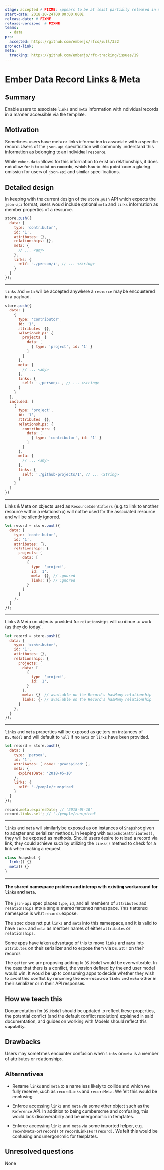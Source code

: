 ```yaml
---
stage: accepted # FIXME: Appears to be at least partially released in v3.15
start-date: 2018-10-24T00:00:00.000Z
release-date: # FIXME
release-versions: # FIXME
teams:
  - data
prs:
  accepted: https://github.com/emberjs/rfcs/pull/332
project-link:
meta:
  tracking: https://github.com/emberjs/rfc-tracking/issues/19
---
```


# Ember Data Record Links & Meta

## Summary

Enable users to associate `links` and `meta` information with individual records
  in a manner accessible via the template.

## Motivation

Sometimes users have meta or links information to associate with a specific record.
Users of the `json-api` specification will commonly understand this information as
belonging to an individual `resource`.

While `ember-data` allows for this information to exist on relationships, it does
 not allow for it to exist on records, which has to this point been a glaring omission
 for users of `json-api` and similar specifications.

## Detailed design

In keeping with the current design of the `store.push` API which expects the `json-api` format,
users would include optional `meta` and `links` information as member properties of a resource.

```js
store.push({
  data: {
    type: 'contributor',
    id: '1',
    attributes: {},
    relationships: {},
    meta: {
      // ... <any>
    },
    links: {
      self: './person/1', // ... <String>
    }
  }
});
```

--------------------------------

`links` and `meta` will be accepted anywhere a `resource` may be encountered in a payload.

```js
store.push({
  data: [
    {
      type: 'contributor',
      id: '1',
      attributes: {},
      relationships: {
        projects: {
          data: [
            { type: 'project', id: '1' }
          ]
        }
      },
      meta: {
        // ... <any>
      },
      links: {
        self: './person/1', // ... <String>
      }
    }
  ],
  included: [
    {
      type: 'project',
      id: '1',
      attributes: {},
      relationships: {
        contributors: {
          data: [
            { type: 'contributor', id: '1' }
          ]
        }
      },
      meta: {
        // ... <any>
      },
      links: {
        self: './github-projects/1', // ... <String>
      }
    }
  ]
})
```

--------------------------------

Links & Meta on objects used as `ResourceIdentifiers` (e.g. to link to another resource within a relationship)
 will not be used for the associated resource and will be silently ignored.

```js
let record = store.push({
  data: {
    type: 'contributor',
    id: '1',
    attributes: {},
    relationships: {
      projects: {
        data: [
          {
            type: 'project',
            id: '1',
            meta: {}, // ignored
            links: {} // ignored
          }
        ]
      }
    },
  }
});
```
--------------------------------

Links & Meta on objects provided for `Relationships` will continue to work (as they do today).

```js
let record = store.push({
  data: {
    type: 'contributor',
    id: '1',
    attributes: {},
    relationships: {
      projects: {
        data: [
          {
            type: 'project',
            id: '1',
          }
        ],
        meta: {}, // available on the Record's hasMany relationship
        links: {} // available on the Record's hasMany relationship
      }
    },
  }
});
```
--------------------------------

`links` and `meta` properties will be exposed as getters on instances of `DS.Model` and will default to `null` if
no `meta` or `links` have been provided.

```js
let record = store.push({
  data: {
    type: 'person',
    id: '1',
    attributes: { name: '@runspired' },
    meta: {
      expiresDate: '2018-05-10'
    },
    links: {
      self: './people/runspired'
    }
  }
});

record.meta.expiresDate; // '2018-05-10'
record.links.self; // './people/runspired'
```

--------------------------------

`links` and `meta` will similarly be exposed as on instances of `Snapshot` given to
adapter and serializer methods. In keeping with `Snapshot#attributes()`, they will
be exposed as methods.  Should users desire to reload a record via link, they could
achieve such by utilizing the `links()` method to check for a link when making a request.

```js
class Snapshot {
  links() {}
  meta() {}
}
```

--------------------------------

#### The shared namespace problem and interop with existing workaround for `links` and `meta`.

The `json-api` spec places `type`, `id`, and all members of `attributes` and `relationships` into
a single shared flattened namespace.  This flattened namespace is what `records` expose.

The spec does not put `links` and `meta` into this namespace, and it is valid to have `links` and `meta`
as member names of either `attributes` or `relationships`.

Some apps have taken advantage of this to move `links` and `meta` into `attributes` on their serializer
and to expose them via `DS.attr` on their records.

The `getter` we are proposing adding to `DS.Model` would be overwriteable. In the case that there is a
 conflict, the version defined by the end user model would win. It would be up to consuming apps to
 decide whether they wish to avoid this conflict by renaming the non-resource `links` and `meta` either
 in their serializer or in their API responses.

## How we teach this

Documentation for `DS.Model` should be updated to reflect these properties, the potential conflict
 (and the default conflict resolution) explained in said documentation, and guides on working with
 Models should reflect this capability.

## Drawbacks

Users may sometimes encounter confusion when `links` or `meta` is a member of attributes or
relationships.

## Alternatives

- Rename `links` and `meta` to a name less likely to collide and which we fully reserve, such as
`recordLinks` and `recordMeta`. We felt this would be confusing.

- Enforce accessing `links` and `meta` via some other object such as the `Reference` API. In addition
  to being cumbersome and confusing, this would lack discoverability and be unergonomic in templates.

- Enforce accessing `links` and `meta` via some imported helper, e.g. `recordMetaFor(record)` or `recordLinksFor(record)`.
  We felt this would be confusing and unergonomic for templates.

## Unresolved questions

None
